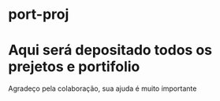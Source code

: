 # port-proj
<h1>Aqui será depositado todos os prejetos e portifolio</h1>
<p>Agradeço pela colaboração, sua ajuda é muito importante</p>
